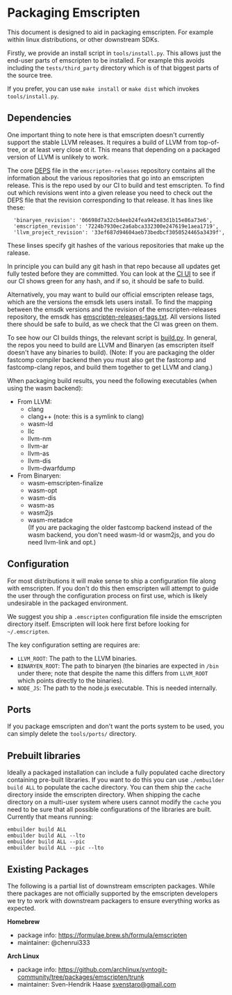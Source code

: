 Packaging Emscripten
====================

This document is designed to aid in packaging emscripten.  For example within
linux distributions, or other downstream SDKs.

Firstly, we provide an install script in `tools/install.py`.  This allows
just the end-user parts of emscripten to be installed.  For example this avoids
including the `tests/third_party` directory which is of that biggest parts 
of the source tree.

If you prefer, you can use `make install` or `make dist` which invokes
`tools/install.py`.

Dependencies
------------

One important thing to note here is that emscripten doesn't currently support
the stable LLVM releases.  It requires a build of LLVM from top-of-tree, or at
least very close ot it.  This means that depending on a packaged version of LLVM
is unlikely to work.

The core
[DEPS](https://chromium.googlesource.com/emscripten-releases/+/refs/heads/master/DEPS)
file in the `emscripten-releases` repository contains all the information about
the various repositories that go into an emscripten release. This is the repo
used by our CI to build and test emscripten.  To find out which revisions went
into a given release you need to check out the DEPS file that the revision
corresponding to that release.  It has lines like these:

```
  'binaryen_revision': '06698d7a32cb4eeb24fea942e83d1b15e86a73e6',
  'emscripten_revision': '7224b7930ec2a6abca332300e247619e1aea1719',
  'llvm_project_revision': '33ef687d94604aeb73bedbcf3050524465a3439f',
```

These linses specify git hashes of the various repositories that make up the
ralease.

In principle you can build any git hash in that repo because all updates get
fully tested before they are committed. You can look at the
[CI UI](https://ci.chromium.org/p/emscripten-releases/g/main/console) to see
if our CI shows green for any hash, and if so, it should be safe to build.

Alternatively, you may want to build our official emscripten release tags, which
are the versions the emsdk lets users install. To find the mapping between the
emsdk versions and the revision of the emscripten-releases repository, the emsdk
has
[emscripten-releases-tags.txt](https://github.com/emscripten-core/emsdk/blob/master/emscripten-releases-tags.txt).
All versions listed there should be safe to build, as we check that the CI
was green on them.

To see how our CI builds things, the relevant script is
[build.py](https://github.com/WebAssembly/waterfall/blob/master/src/build.py).
In general, the repos you need to build are LLVM and Binaryen (as emscripten
itself doesn't have any binaries to build). (Note: If you are packaging the older
fastcomp compiler backend then you must also get the fastcomp and fastcomp-clang
repos, and build them together to get LLVM and clang.)

When packaging build results, you need the following executables (when using
the wasm backend):

  * From LLVM:
    * clang
    * clang++ (note: this is a symlink to clang)
    * wasm-ld
    * llc
    * llvm-nm
    * llvm-ar
    * llvm-as
    * llvm-dis
    * llvm-dwarfdump
  * From Binaryen:
    * wasm-emscripten-finalize
    * wasm-opt
    * wasm-dis
    * wasm-as
    * wasm2js
    * wasm-metadce
\
(If you are packaging the older fastcomp backend instead of the wasm backend,
you don't need wasm-ld or wasm2js, and you do need llvm-link and opt.)

Configuration
-------------

For most distributions it will make sense to ship a configuration file along
with emscripten.  If you don't do this then emscripten will attempt to guide the
user through the configuration process on first use, which is likely
undesirable in the packaged environment.

We suggest you ship a `.emscripten` configuration file inside the emscripten
directory itself.  Emscripten will look here first before looking for
`~/.emscripten`.

The key configuration setting are requires are:

 * `LLVM_ROOT`: The path to the LLVM binaries.
 * `BINARYEN_ROOT`: The path to binaryen (the binaries are expected in `/bin`
   under there; note that despite the name this differs from `LLVM_ROOT` which
   points directly to the binaries).
 * `NODE_JS`: The path to the node.js executable. This is needed internally.

Ports
-----

If you package emscripten and don't want the ports system to be used, you can
simply delete the `tools/ports/` directory.

Prebuilt libraries
------------------

Ideally a packaged installation can include a fully populated cache directory
containing pre-built libraries.   If you want to do this you can use
`./embuilder build ALL` to populate the cache directory.  You can them ship the
`cache` directory inside the emscripten directory.  When shipping the cache
directory on a multi-user system where users cannot modify the `cache` you need
to be sure that all possible configurations of the libraries are built.
Currently that means running:

```
embuilder build ALL
embuilder build ALL --lto
embuilder build ALL --pic
embuilder build ALL --pic --lto
```

Existing Packages
-----------------

The following is a partial list of downstream emscripten packages.  While there
packages are not officially supported by the emscripten developers we try to
work with downstream packagers to ensure everything works as expected.

**Homebrew**
 - package info: https://formulae.brew.sh/formula/emscripten
 - maintainer: @chenrui333

**Arch Linux**
 - package info: https://github.com/archlinux/svntogit-community/tree/packages/emscripten/trunk
 - maintainer: Sven-Hendrik Haase <svenstaro@gmail.com>
